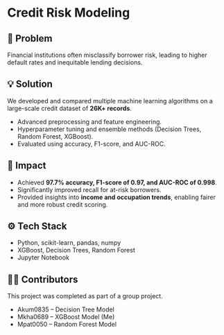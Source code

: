 # Credit Risk Modeling  

## 📌 Problem  
Financial institutions often misclassify borrower risk, leading to higher default rates and inequitable lending decisions.  

## 💡 Solution  
We developed and compared multiple machine learning algorithms on a large-scale credit dataset of **26K+ records**.  
- Advanced preprocessing and feature engineering.  
- Hyperparameter tuning and ensemble methods (Decision Trees, Random Forest, XGBoost).  
- Evaluated using accuracy, F1-score, and AUC-ROC.  

## 🚀 Impact  
- Achieved **97.7% accuracy, F1-score of 0.97, and AUC-ROC of 0.998**.  
- Significantly improved recall for at-risk borrowers.  
- Provided insights into **income and occupation trends**, enabling fairer and more robust credit scoring.  

## ⚙️ Tech Stack  
- Python, scikit-learn, pandas, numpy  
- XGBoost, Decision Trees, Random Forest  
- Jupyter Notebook  

## 👨‍💻 Contributors  
This project was completed as part of a group project.  
- Akum0835 – Decision Tree Model  
- Mkha0689 – XGBoost Model  (Me)
- Mpat0050 – Random Forest Model  
